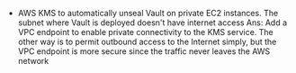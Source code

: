 - AWS KMS to automatically unseal Vault on private EC2 instances. The subnet where Vault is deployed doesn't have internet access
  Ans: Add a VPC endpoint to enable private connectivity to the KMS service. The other way is to permit outbound access to the Internet simply, but the VPC endpoint is more secure since the traffic never leaves the AWS network
